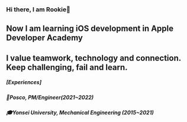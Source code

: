 ### Hi there, I am Rookie👋
## Now I am learning iOS development in Apple Developer Academy
## I value teamwork, technology and connection. Keep challenging, fail and learn.

##### [Experiences]
##### 🏢Posco, PM/Engineer(2021~2022)
##### 🎓Yonsei University, Mechanical Engineering (2015~2021)

<!--
**Rookie0031/Rookie0031** is a ✨ _special_ ✨ repository because its `README.md` (this file) appears on your GitHub profile.

Here are some ideas to get you started:

- 🔭 I’m currently working on ...
- 🌱 I’m currently learning ...
- 👯 I’m looking to collaborate on ...
- 🤔 I’m looking for help with ...
- 💬 Ask me about ...
- 📫 How to reach me: ...dqw
- 😄 Pronouns: ...
- ⚡ Fun fact: ...
-->
